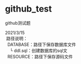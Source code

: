 # github_test
github测试题

2021/3/15<br/>
&nbsp;路径说明：  
&nbsp;&nbsp;DATABASE：路径下保存数据库文件  
    &nbsp;&nbsp;&nbsp;&nbsp;└ ddl.sql：创建数据库的sql文  
&nbsp;&nbsp;RESOURCE：路径下保存源码文件  
